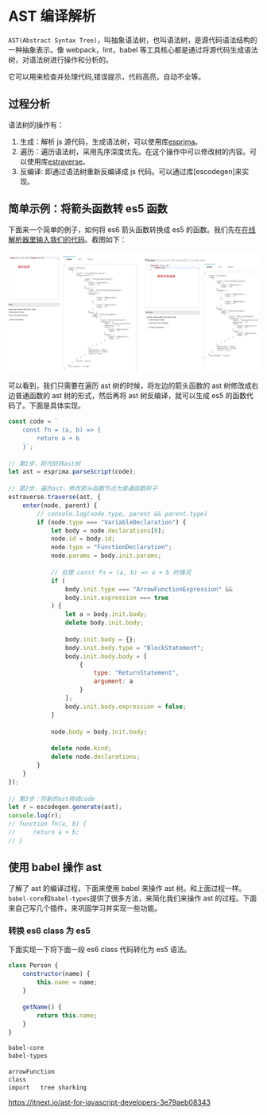 # AST 编译解析

`AST(Abstract Syntax Tree)`，叫抽象语法树，也叫语法树，是源代码语法结构的一种抽象表示。像 webpack，lint，babel 等工具核心都是通过将源代码生成语法树，对语法树进行操作和分析的。

它可以用来检查并处理代码,错误提示，代码高亮，自动不全等。

## 过程分析

语法树的操作有：

1. 生成：解析 js 源代码，生成语法树，可以使用库[esprima](https://github.com/jquery/esprima/stargazers)。
2. 遍历：遍历语法树，采用先序深度优先。在这个操作中可以修改树的内容。可以使用库[estraverse](https://github.com/estools/estraverse)。
3. 反编译: 即通过语法树重新反编译成 js 代码。可以通过库[escodegen]来实现。

## 简单示例：将箭头函数转 es5 函数

下面来一个简单的例子，如何将 es6 箭头函数转换成 es5 的函数。我们先在[在线解析器里输入我们的代码](http://esprima.org/demo/parse.html)。截图如下：

![](./imgs/1.jpg)

可以看到，我们只需要在遍历 ast 树的时候，将左边的箭头函数的 ast 树修改成右边普通函数的 ast 树的形式，然后再将 ast 树反编译，就可以生成 es5 的函数代码了。下面是具体实现。

```js
const code = `
    const fn = (a, b) => { 
        return a + b
    }`;

// 第1步，将代码转ast树
let ast = esprima.parseScript(code);

// 第2步，遍历ast，修改箭头函数节点为普通函数样子
estraverse.traverse(ast, {
    enter(node, parent) {
        // console.log(node.type, parent && parent.type)
        if (node.type === "VariableDeclaration") {
            let body = node.declarations[0];
            node.id = body.id;
            node.type = "FunctionDeclaration";
            node.params = body.init.params;

            // 处理 const fn = (a, b) => a + b 的情况
            if (
                body.init.type === "ArrowFunctionExpression" &&
                body.init.expression === true
            ) {
                let a = body.init.body;
                delete body.init.body;

                body.init.body = {};
                body.init.body.type = "BlockStatement";
                body.init.body.body = [
                    {
                        type: "ReturnStatement",
                        argument: a
                    }
                ];
                body.init.body.expression = false;
            }

            node.body = body.init.body;

            delete node.kind;
            delete node.declarations;
        }
    }
});

// 第3步：将新的ast转成code
let r = escodegen.generate(ast);
console.log(r);
// function fn(a, b) {
//     return a + b;
// }
```

## 使用 babel 操作 ast

了解了 ast 的编译过程，下面来使用 babel 来操作 ast 树。和上面过程一样。`babel-core`和`babel-types`提供了很多方法，来简化我们来操作 ast 的过程。下面来自己写几个插件，来巩固学习并实现一些功能。

### 转换 es6 class 为 es5

下面实现一下将下面一段 es6 class 代码转化为 es5 语法。

```js
class Person {
    constructor(name) {
        this.name = name;
    }

    getName() {
        return this.name;
    }
}
```

```
babel-core
babel-types

arrowFunction
class
import   tree sharking
```

https://itnext.io/ast-for-javascript-developers-3e79aeb08343
